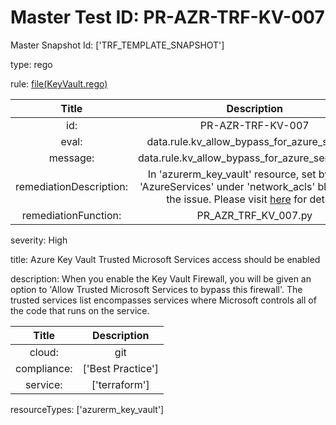 



# Master Test ID: PR-AZR-TRF-KV-007


Master Snapshot Id: ['TRF_TEMPLATE_SNAPSHOT']

type: rego

rule: [file(KeyVault.rego)]  
  
  
  
  

|Title|Description|
| :---: | :---: |
|id: |PR-AZR-TRF-KV-007|
|eval: |data.rule.kv_allow_bypass_for_azure_services|
|message: |data.rule.kv_allow_bypass_for_azure_services_err|
|remediationDescription: |In 'azurerm_key_vault' resource, set bypass = 'AzureServices' under 'network_acls' block to fix the issue. Please visit <a href='https://registry.terraform.io/providers/hashicorp/azurerm/latest/docs/resources/key_vault#bypass' target='_blank'>here</a> for details.|
|remediationFunction: |PR_AZR_TRF_KV_007.py|


severity: High

title: Azure Key Vault Trusted Microsoft Services access should be enabled

description: When you enable the Key Vault Firewall, you will be given an option to 'Allow Trusted Microsoft Services to bypass this firewall'. The trusted services list encompasses services where Microsoft controls all of the code that runs on the service.  
  
  

|Title|Description|
| :---: | :---: |
|cloud: |git|
|compliance: |['Best Practice']|
|service: |['terraform']|


resourceTypes: ['azurerm_key_vault']


[file(KeyVault.rego)]: https://github.com/prancer-io/prancer-compliance-test/tree/master/azure/terraform/KeyVault.rego
